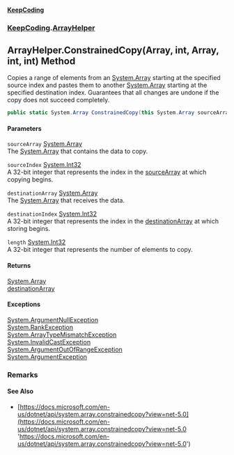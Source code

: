 #### [KeepCoding](index.md 'index')
### [KeepCoding](KeepCoding.md 'KeepCoding').[ArrayHelper](ArrayHelper.md 'KeepCoding.ArrayHelper')
## ArrayHelper.ConstrainedCopy(Array, int, Array, int, int) Method
Copies a range of elements from an [System.Array](https://docs.microsoft.com/en-us/dotnet/api/System.Array 'System.Array') starting at the specified source index and pastes them to another [System.Array](https://docs.microsoft.com/en-us/dotnet/api/System.Array 'System.Array') starting at the specified destination index. Guarantees that all changes are undone if the copy does not succeed completely.  
```csharp
public static System.Array ConstrainedCopy(this System.Array sourceArray, int sourceIndex, System.Array destinationArray, int destinationIndex, int length);
```
#### Parameters
<a name='KeepCoding_ArrayHelper_ConstrainedCopy(System_Array_int_System_Array_int_int)_sourceArray'></a>
`sourceArray` [System.Array](https://docs.microsoft.com/en-us/dotnet/api/System.Array 'System.Array')  
The [System.Array](https://docs.microsoft.com/en-us/dotnet/api/System.Array 'System.Array') that contains the data to copy.
  
<a name='KeepCoding_ArrayHelper_ConstrainedCopy(System_Array_int_System_Array_int_int)_sourceIndex'></a>
`sourceIndex` [System.Int32](https://docs.microsoft.com/en-us/dotnet/api/System.Int32 'System.Int32')  
A 32-bit integer that represents the index in the [sourceArray](ArrayHelper_ConstrainedCopy_ROwVB_6z2sPsv3hyQ1VUWw.md#KeepCoding_ArrayHelper_ConstrainedCopy(System_Array_int_System_Array_int_int)_sourceArray 'KeepCoding.ArrayHelper.ConstrainedCopy(System.Array, int, System.Array, int, int).sourceArray') at which copying begins.
  
<a name='KeepCoding_ArrayHelper_ConstrainedCopy(System_Array_int_System_Array_int_int)_destinationArray'></a>
`destinationArray` [System.Array](https://docs.microsoft.com/en-us/dotnet/api/System.Array 'System.Array')  
The [System.Array](https://docs.microsoft.com/en-us/dotnet/api/System.Array 'System.Array') that receives the data.
  
<a name='KeepCoding_ArrayHelper_ConstrainedCopy(System_Array_int_System_Array_int_int)_destinationIndex'></a>
`destinationIndex` [System.Int32](https://docs.microsoft.com/en-us/dotnet/api/System.Int32 'System.Int32')  
A 32-bit integer that represents the index in the [destinationArray](ArrayHelper_ConstrainedCopy_ROwVB_6z2sPsv3hyQ1VUWw.md#KeepCoding_ArrayHelper_ConstrainedCopy(System_Array_int_System_Array_int_int)_destinationArray 'KeepCoding.ArrayHelper.ConstrainedCopy(System.Array, int, System.Array, int, int).destinationArray') at which storing begins.
  
<a name='KeepCoding_ArrayHelper_ConstrainedCopy(System_Array_int_System_Array_int_int)_length'></a>
`length` [System.Int32](https://docs.microsoft.com/en-us/dotnet/api/System.Int32 'System.Int32')  
A 32-bit integer that represents the number of elements to copy.
  
#### Returns
[System.Array](https://docs.microsoft.com/en-us/dotnet/api/System.Array 'System.Array')  
[destinationArray](ArrayHelper_ConstrainedCopy_ROwVB_6z2sPsv3hyQ1VUWw.md#KeepCoding_ArrayHelper_ConstrainedCopy(System_Array_int_System_Array_int_int)_destinationArray 'KeepCoding.ArrayHelper.ConstrainedCopy(System.Array, int, System.Array, int, int).destinationArray')
#### Exceptions
[System.ArgumentNullException](https://docs.microsoft.com/en-us/dotnet/api/System.ArgumentNullException 'System.ArgumentNullException')  
[System.RankException](https://docs.microsoft.com/en-us/dotnet/api/System.RankException 'System.RankException')  
[System.ArrayTypeMismatchException](https://docs.microsoft.com/en-us/dotnet/api/System.ArrayTypeMismatchException 'System.ArrayTypeMismatchException')  
[System.InvalidCastException](https://docs.microsoft.com/en-us/dotnet/api/System.InvalidCastException 'System.InvalidCastException')  
[System.ArgumentOutOfRangeException](https://docs.microsoft.com/en-us/dotnet/api/System.ArgumentOutOfRangeException 'System.ArgumentOutOfRangeException')  
[System.ArgumentException](https://docs.microsoft.com/en-us/dotnet/api/System.ArgumentException 'System.ArgumentException')  
### Remarks
#### See Also
- [https://docs.microsoft.com/en-us/dotnet/api/system.array.constrainedcopy?view=net-5.0](https://docs.microsoft.com/en-us/dotnet/api/system.array.constrainedcopy?view=net-5.0 'https://docs.microsoft.com/en-us/dotnet/api/system.array.constrainedcopy?view=net-5.0')
